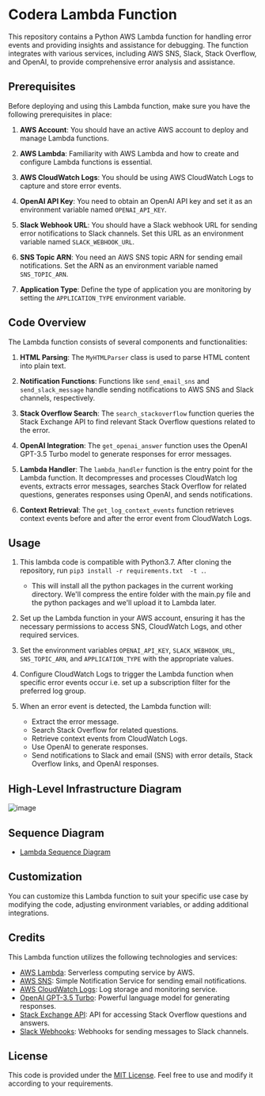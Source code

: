 # Codera Lambda Function

This repository contains a Python AWS Lambda function for handling error events and providing insights and assistance for debugging. The function integrates with various services, including AWS SNS, Slack, Stack Overflow, and OpenAI, to provide comprehensive error analysis and assistance.

## Prerequisites

Before deploying and using this Lambda function, make sure you have the following prerequisites in place:

1. **AWS Account**: You should have an active AWS account to deploy and manage Lambda functions.

2. **AWS Lambda**: Familiarity with AWS Lambda and how to create and configure Lambda functions is essential.

3. **AWS CloudWatch Logs**: You should be using AWS CloudWatch Logs to capture and store error events.

4. **OpenAI API Key**: You need to obtain an OpenAI API key and set it as an environment variable named `OPENAI_API_KEY`.

5. **Slack Webhook URL**: You should have a Slack webhook URL for sending error notifications to Slack channels. Set this URL as an environment variable named `SLACK_WEBHOOK_URL`.

6. **SNS Topic ARN**: You need an AWS SNS topic ARN for sending email notifications. Set the ARN as an environment variable named `SNS_TOPIC_ARN`.

7. **Application Type**: Define the type of application you are monitoring by setting the `APPLICATION_TYPE` environment variable.

## Code Overview

The Lambda function consists of several components and functionalities:

1. **HTML Parsing**: The `MyHTMLParser` class is used to parse HTML content into plain text.

2. **Notification Functions**: Functions like `send_email_sns` and `send_slack_message` handle sending notifications to AWS SNS and Slack channels, respectively.

3. **Stack Overflow Search**: The `search_stackoverflow` function queries the Stack Exchange API to find relevant Stack Overflow questions related to the error.

4. **OpenAI Integration**: The `get_openai_answer` function uses the OpenAI GPT-3.5 Turbo model to generate responses for error messages.

5. **Lambda Handler**: The `lambda_handler` function is the entry point for the Lambda function. It decompresses and processes CloudWatch log events, extracts error messages, searches Stack Overflow for related questions, generates responses using OpenAI, and sends notifications.

6. **Context Retrieval**: The `get_log_context_events` function retrieves context events before and after the error event from CloudWatch Logs.

## Usage

1. This lambda code is compatible with Python3.7. After cloning the repository, run `pip3 install -r requirements.txt  -t .`.
   - This will install all the python packages in the current working directory. We'll compress the entire folder with the main.py file and the python packages and we'll upload it to Lambda later.  

2. Set up the Lambda function in your AWS account, ensuring it has the necessary permissions to access SNS, CloudWatch Logs, and other required services.

3. Set the environment variables `OPENAI_API_KEY`, `SLACK_WEBHOOK_URL`, `SNS_TOPIC_ARN`, and `APPLICATION_TYPE` with the appropriate values.

4. Configure CloudWatch Logs to trigger the Lambda function when specific error events occur i.e. set up a subscription filter for the preferred log group.

5. When an error event is detected, the Lambda function will:

   - Extract the error message.
   - Search Stack Overflow for related questions.
   - Retrieve context events from CloudWatch Logs.
   - Use OpenAI to generate responses.
   - Send notifications to Slack and email (SNS) with error details, Stack Overflow links, and OpenAI responses.

## High-Level Infrastructure Diagram
![image](https://github.com/roy-cse/codera-hackathon/assets/43261722/3cee19be-ff75-4271-95e3-9dd10d1feb67)




## Sequence Diagram
- [Lambda Sequence Diagram](docs/sequenceDiagram.mermaid)

## Customization

You can customize this Lambda function to suit your specific use case by modifying the code, adjusting environment variables, or adding additional integrations.

## Credits

This Lambda function utilizes the following technologies and services:

- [AWS Lambda](https://aws.amazon.com/lambda/): Serverless computing service by AWS.
- [AWS SNS](https://aws.amazon.com/sns/): Simple Notification Service for sending email notifications.
- [AWS CloudWatch Logs](https://aws.amazon.com/cloudwatch/features/logs/): Log storage and monitoring service.
- [OpenAI GPT-3.5 Turbo](https://beta.openai.com/signup/): Powerful language model for generating responses.
- [Stack Exchange API](https://api.stackexchange.com/docs): API for accessing Stack Overflow questions and answers.
- [Slack Webhooks](https://api.slack.com/messaging/webhooks): Webhooks for sending messages to Slack channels.

## License

This code is provided under the [MIT License](LICENSE). Feel free to use and modify it according to your requirements.

